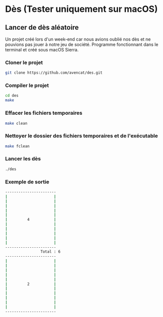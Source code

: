 # Dès (Tester uniquement sur macOS)
## Lancer de dès aléatoire

Un projet créé lors d'un week-end car nous avions oublié nos dès et ne pouvions pas jouer à notre jeu de société. Programme fonctionnant dans le terminal et créé sous macOS Sierra.

### Cloner le projet
```sh
git clone https://github.com/avencat/des.git
```

### Compiler le projet
```sh
cd des
make
```

### Effacer les fichiers temporaires
```sh
make clean
```

### Nettoyer le dossier des fichiers temporaires et de l'exécutable
```sh
make fclean
```

### Lancer les dès
```sh
./des
```

### Exemple de sortie
```sh
-----------------------
|                     |
|                     |
|                     |
|                     |
|                     |
|         4           |
|                     |
|                     |
|                     |
|                     |
|                     |
-----------------------
				Total : 6
-----------------------
|                     |
|                     |
|                     |
|                     |
|                     |
|         2           |
|                     |
|                     |
|                     |
|                     |
|                     |
-----------------------
```
